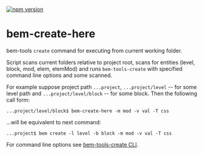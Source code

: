 [![npm version](https://badge.fury.io/js/bem-create-here.svg)](https://badge.fury.io/js/bem-create-here)

# bem-create-here

bem-tools `create` command for executing from current working folder.

Script scans current folders relative to project root, scans for entities
(level, block, mod, elem, elemMod) and runs `bem-tools-create` with specified
command line options and some scanned.

For example suppose project path `...project`, `...project/level` -- for some
level path and `...project/level/block` -- for some block. Then the following call form:

```shell
...project/level/block$ bem-create-here -m mod -v val -T css
```

...will be equivalent to next command:

```shell
...project$ bem create -l level -b block -m mod -v val -T css
```

For command line options see [bem-tools-create CLI](https://github.com/bem-tools/bem-tools-create#cli).
